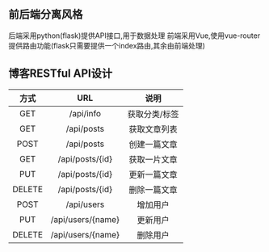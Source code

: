## 前后端分离风格
后端采用python(flask)提供API接口,用于数据处理
前端采用Vue,使用vue-router提供路由功能(flask只需要提供一个index路由,其余由前端处理)

## 博客RESTful API设计
| 方式   |                  URL                                      | 说明                 |
|:------:|:---------------------------------------------------------:|:-------------------:|
| GET    | /api/info                                                 | 获取分类/标签         | 
| GET    | /api/posts                                                | 获取文章列表          | 
| POST   | /api/posts                                                | 创建一篇文章          | 
| GET    | /api/posts/{id}                                           | 获取一片文章          | 
| PUT    | /api/posts/{id}                                           | 更新一篇文章          | 
| DELETE | /api/posts/{id}                                           | 删除一篇文章          | 
| POST   | /api/users                                                | 增加用户             |
| PUT    | /api/users/{name}                                         | 更新用户             |
| DELETE | /api/users/{name}                                         | 删除用户             |